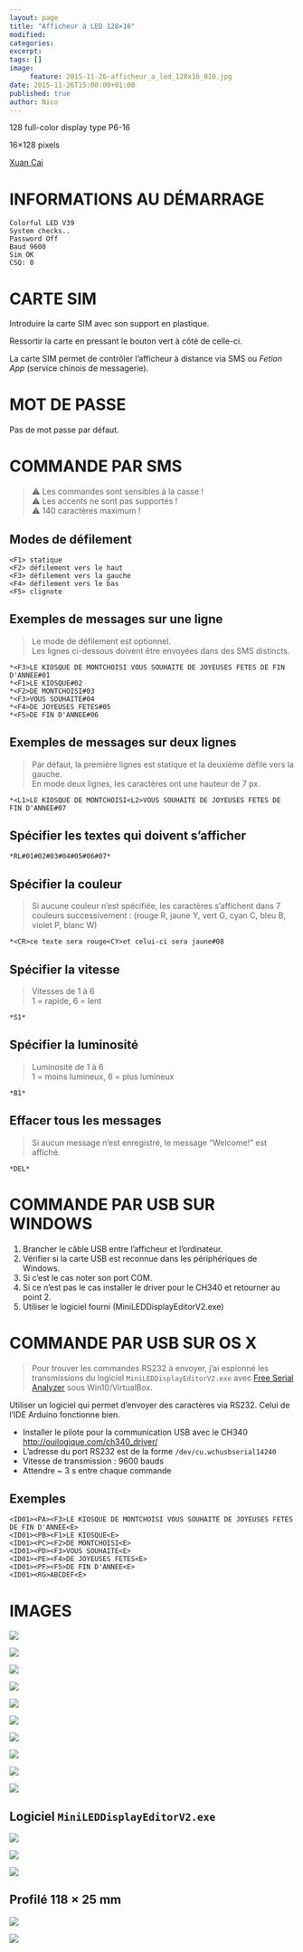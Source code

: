 ```yaml
---
layout: page
title: "Afficheur à LED 128×16"
modified:
categories:
excerpt:
tags: []
image:
     feature: 2015-11-26-afficheur_a_led_128x16_010.jpg
date: 2015-11-26T15:00:00+01:00
published: true
author: Nico
---
```






128 full-color display type P6-16

16×128 pixels

[Xuan Cai](szxcled.com)



# INFORMATIONS AU DÉMARRAGE

	Colorful LED V39
	System checks..
	Password Off
	Baud 9600
	Sim OK
	CSQ: 0



# CARTE SIM

Introduire la carte SIM avec son support en plastique.

Ressortir la carte en pressant le bouton vert à côté de celle-ci.

La carte SIM permet de contrôler l’afficheur à distance via SMS ou *Fetion App* (service chinois de messagerie).



# MOT DE PASSE

Pas de mot passe par défaut.



# COMMANDE PAR SMS

> ⚠ Les commandes sont sensibles à la casse !<br/>
> ⚠ Les accents ne sont pas supportés !<br/>
> ⚠ 140 caractères maximum !

## Modes de défilement

	<F1> statique
	<F2> défilement vers le haut
	<F3> défilement vers la gauche
	<F4> défilement vers le bas
	<F5> clignote

## Exemples de messages sur une ligne

> Le mode de défilement est optionnel.<br/>
> Les lignes ci-dessous doivent être envoyées dans des SMS distincts.

	*<F3>LE KIOSQUE DE MONTCHOISI VOUS SOUHAITE DE JOYEUSES FETES DE FIN D'ANNEE#01
	*<F1>LE KIOSQUE#02
	*<F2>DE MONTCHOISI#03
	*<F3>VOUS SOUHAITE#04
	*<F4>DE JOYEUSES FETES#05
	*<F5>DE FIN D'ANNEE#06

## Exemples de messages sur deux lignes

> Par défaut, la première lignes est statique et la deuxième défile vers la gauche.<br/>
> En mode deux lignes, les caractères ont une hauteur de 7 px.

	*<L1>LE KIOSQUE DE MONTCHOISI<L2>VOUS SOUHAITE DE JOYEUSES FETES DE FIN D'ANNEE#07

## Spécifier les textes qui doivent s’afficher

	*RL#01#02#03#04#05#06#07*

## Spécifier la couleur

> Si aucune couleur n’est spécifiée, les caractères s’affichent dans 7 couleurs successivement :
(rouge R, jaune Y, vert G, cyan C, bleu B, violet P, blanc W)

	*<CR>ce texte sera rouge<CY>et celui-ci sera jaune#08

## Spécifier la vitesse

> Vitesses de 1 à 6<br/>
> 1 = rapide, 6 = lent

	*S1*

## Spécifier la luminosité

> Luminosité de 1 à 6<br/>
> 1 = moins lumineux, 6 = plus lumineux

	*B1*

## Effacer tous les messages

> Si aucun message n’est enregistré, le message “Welcome!” est affiché.

	*DEL*



# COMMANDE PAR USB SUR WINDOWS

1. Brancher le câble USB entre l’afficheur et l’ordinateur.
2. Vérifier si la carte USB est reconnue dans les périphériques de Windows.
3. Si c’est le cas noter son port COM.
4. Si ce n’est pas le cas installer le driver pour le CH340 et retourner au point 2.
5. Utiliser le logiciel fourni (MiniLEDDisplayEditorV2.exe)



# COMMANDE PAR USB SUR OS X

> Pour trouver les commandes RS232 à envoyer, j’ai espionné les transmissions du logiciel `MiniLEDDisplayEditorV2.exe` avec [Free Serial Analyzer](http://freeserialanalyzer.com/) sous Win10/VirtualBox.

Utiliser un logiciel qui permet d’envoyer des caractères via RS232. Celui de l’IDE Arduino fonctionne bien.

- Installer le pilote pour la communication USB avec le CH340 <http://ouilogique.com/ch340_driver/>
- L’adresse du port RS232 est de la forme `/dev/cu.wchusbserial14240`
- Vitesse de transmission : 9600 bauds
- Attendre ~ 3 s entre chaque commande

## Exemples

	<ID01><PA><F3>LE KIOSQUE DE MONTCHOISI VOUS SOUHAITE DE JOYEUSES FETES DE FIN D'ANNEE<E>
	<ID01><PB><F1>LE KIOSQUE<E>
	<ID01><PC><F2>DE MONTCHOISI<E>
	<ID01><PD><F3>VOUS SOUHAITE<E>
	<ID01><PE><F4>DE JOYEUSES FETES<E>
	<ID01><PF><F5>DE FIN D'ANNEE<E>
	<ID01><RG>ABCDEF<E>



# IMAGES




![](/files/2015-11-26-afficheur_a_led_128x16/images/2015-11-26-afficheur_a_led_128x16_001_lowres.jpg)

![](/files/2015-11-26-afficheur_a_led_128x16/images/2015-11-26-afficheur_a_led_128x16_002_lowres.jpg)

![](/files/2015-11-26-afficheur_a_led_128x16/images/2015-11-26-afficheur_a_led_128x16_003_lowres.jpg)

![](/files/2015-11-26-afficheur_a_led_128x16/images/2015-11-26-afficheur_a_led_128x16_004_lowres.jpg)

![](/files/2015-11-26-afficheur_a_led_128x16/images/2015-11-26-afficheur_a_led_128x16_005_lowres.jpg)

![](/files/2015-11-26-afficheur_a_led_128x16/images/2015-11-26-afficheur_a_led_128x16_006_lowres.jpg)

![](/files/2015-11-26-afficheur_a_led_128x16/images/2015-11-26-afficheur_a_led_128x16_007_lowres.jpg)

![](/files/2015-11-26-afficheur_a_led_128x16/images/2015-11-26-afficheur_a_led_128x16_008_lowres.jpg)

![](/files/2015-11-26-afficheur_a_led_128x16/images/2015-11-26-afficheur_a_led_128x16_009_lowres.jpg)

![](/files/2015-11-26-afficheur_a_led_128x16/images/2015-11-26-afficheur_a_led_128x16_010_lowres.jpg)

## Logiciel `MiniLEDDisplayEditorV2.exe`

![](/files/2015-11-26-afficheur_a_led_128x16/images/MiniLEDDisplayEditorV2_001.png)

![](/files/2015-11-26-afficheur_a_led_128x16/images/MiniLEDDisplayEditorV2_002.png)

![](/files/2015-11-26-afficheur_a_led_128x16/images/MiniLEDDisplayEditorV2_003.png)


## Profilé 118 × 25 mm

![](/files/2015-11-26-afficheur_a_led_128x16/images/profile_118x25_001_lowres.jpg)

![](/files/2015-11-26-afficheur_a_led_128x16/images/profile_118x25_002_lowres.jpg)


